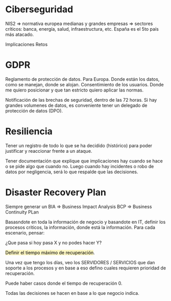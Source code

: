 
# Ciberseguridad

NIS2 => normativa europea
medianas y grandes empresas => sectores críticos: banca, energía, salud, infraestructura, etc.
España es el 5to país más atacado.

Implicaciones
Retos

# GDPR

Reglamento de protección de datos. Para Europa.
Donde están los datos, como se manejan, donde se alojan. Consentimiento de los usuarios.
Donde me quiero posicionar y que tan estricto quiero aplicar las normas.

Notificación de las brechas de seguridad, dentro de las 72 horas.
Si hay grandes volumenes de datos, es conveniente tener un delegado de protección de datos (DPO).

# Resiliencia

Tener un registro de todo lo que se ha decidido (histórico) para poder justificar y reaccionar frente a un ataque.

Tener documentación que explique que implicaciones hay cuando se hace o se pide algo que cuando no. Luego cuando hay incidentes o robo de datos por negligencia, será lo que respalde que las decisiones.

# Disaster Recovery Plan


Siempre generar un BIA => Business Impact Analysis
BCP => Business Continuity PLan

Basasndote en toda la información de negocio y basandote en IT, definir los procesos criticos, la información, donde está la información. Para cada escenario, pensar:

¿Que pasa si hoy pasa X y no podes hacer Y?

<mark style="background: #FFF3A3A6;">Definir el tiempo máximo de recuperación</mark>.

Una vez que tengo los días, veo los SERVIDORES / SERVICIOS que dan soporte a los procesos y en base a eso defino cuales requieren prioridad de recuperación.


Puede haber casos donde el tiempo de recuperación 0.

Todas las decisiones se hacen en base a lo que negocio indica.